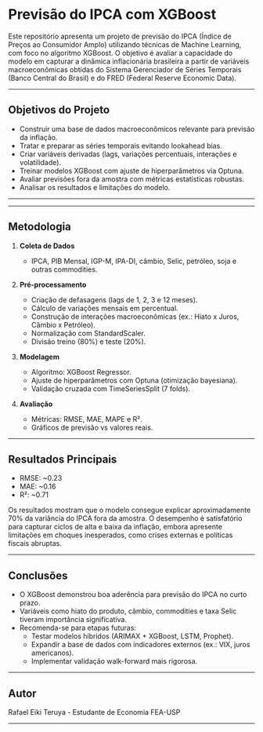# Previsão do IPCA com XGBoost

Este repositório apresenta um projeto de previsão do IPCA (Índice de Preços ao Consumidor Amplo) utilizando técnicas de Machine Learning, com foco no algoritmo XGBoost. O objetivo é avaliar a capacidade do modelo em capturar a dinâmica inflacionária brasileira a partir de variáveis macroeconômicas obtidas do Sistema Gerenciador de Séries Temporais (Banco Central do Brasil) e do FRED (Federal Reserve Economic Data).

---

## Objetivos do Projeto
- Construir uma base de dados macroeconômicos relevante para previsão da inflação.
- Tratar e preparar as séries temporais evitando lookahead bias.
- Criar variáveis derivadas (lags, variações percentuais, interações e volatilidade).
- Treinar modelos XGBoost com ajuste de hiperparâmetros via Optuna.
- Avaliar previsões fora da amostra com métricas estatísticas robustas.
- Analisar os resultados e limitações do modelo.

---


---

## Metodologia
1. **Coleta de Dados**  
   - IPCA, PIB Mensal, IGP-M, IPA-DI, câmbio, Selic, petróleo, soja e outras commodities.  

2. **Pré-processamento**  
   - Criação de defasagens (lags de 1, 2, 3 e 12 meses).  
   - Cálculo de variações mensais em percentual.  
   - Construção de interações macroeconômicas (ex.: Hiato x Juros, Câmbio x Petróleo).  
   - Normalização com StandardScaler.  
   - Divisão treino (80%) e teste (20%).  

3. **Modelagem**  
   - Algoritmo: XGBoost Regressor.  
   - Ajuste de hiperparâmetros com Optuna (otimização bayesiana).  
   - Validação cruzada com TimeSeriesSplit (7 folds).  

4. **Avaliação**  
   - Métricas: RMSE, MAE, MAPE e R².  
   - Gráficos de previsão vs valores reais.  

---

## Resultados Principais
- RMSE: ~0.23  
- MAE: ~0.16  
- R²: ~0.71  

Os resultados mostram que o modelo consegue explicar aproximadamente 70% da variância do IPCA fora da amostra. O desempenho é satisfatório para capturar ciclos de alta e baixa da inflação, embora apresente limitações em choques inesperados, como crises externas e políticas fiscais abruptas.

---

## Conclusões
- O XGBoost demonstrou boa aderência para previsão do IPCA no curto prazo.  
- Variáveis como hiato do produto, câmbio, commodities e taxa Selic tiveram importância significativa.  
- Recomenda-se para etapas futuras:  
  - Testar modelos híbridos (ARIMAX + XGBoost, LSTM, Prophet).  
  - Expandir a base de dados com indicadores externos (ex.: VIX, juros americanos).  
  - Implementar validação walk-forward mais rigorosa.  

---

## Autor
Rafael Eiki Teruya - Estudante de Economia FEA-USP

---

